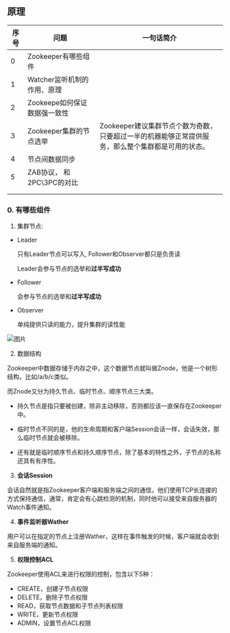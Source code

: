 ## 原理

| 序号 | 问题                         | 一句话简介                                                   |
| ---- | ---------------------------- | ------------------------------------------------------------ |
| 0    | Zookeeper有哪些组件          |                                                              |
| 1    | Watcher监听机制的作用、原理  |                                                              |
| 2    | Zookeepe如何保证数据强一致性 |                                                              |
| 3    | Zookeeper集群的节点选举      | Zookeeper建议集群节点个数为奇数，<br>只要超过一半的机器能够正常提供服务，那么整个集群都是可用的状态。 |
| 4    | 节点间数据同步               |                                                              |
| 5    | ZAB协议， 和2PC\3PC的对比    |                                                              |
|      |                              |                                                              |
|      |                              |                                                              |



### 0. 有哪些组件

1. 集群节点:

- Leader

  只有Leader节点可以写入,  Follower和Observer都只是负责读

  Leader会参与节点的选举和**过半写成功**

- Follower

  会参与节点的选举和**过半写成功**

- Observer

  单纯提供只读的能力，提升集群的读性能

![图片](https://mmbiz.qpic.cn/mmbiz_jpg/ibBMVuDfkZUmqb0t9xOJOXebntahoHMGMCm6fTFSXooaLURMMJJxQfvA9pJqicu1gJGUxUalNTKQHibArrPfOw2HA/640?wx_fmt=jpeg&tp=webp&wxfrom=5&wx_lazy=1&wx_co=1)

2. 数据结构

Zookeeper中数据存储于内存之中，这个数据节点就叫做Znode，他是一个树形结构，比如/a/b/c类似。

而Znode又分为持久节点、临时节点、顺序节点三大类。

- 持久节点是指只要被创建，除非主动移除，否则都应该一直保存在Zookeeper中。

- 临时节点不同的是，他的生命周期和客户端Session会话一样，会话失效，那么临时节点就会被移除。

- 还有就是临时顺序节点和持久顺序节点，除了基本的特性之外，子节点的名称还具有有序性。

  

3. **会话Session**

会话自然就是指Zookeeper客户端和服务端之间的通信，他们使用TCP长连接的方式保持通信，通常，肯定会有心跳检测的机制，同时他可以接受来自服务器的Watch事件通知。



4. **事件监听器Wather**

用户可以在指定的节点上注册Wather，这样在事件触发的时候，客户端就会收到来自服务端的通知。



5. **权限控制ACL**

Zookeeper使用ACL来进行权限的控制，包含以下5种：

- CREATE，创建子节点权限
- DELETE，删除子节点权限
- READ，获取节点数据和子节点列表权限
- WRITE，更新节点权限
- ADMIN，设置节点ACL权限



